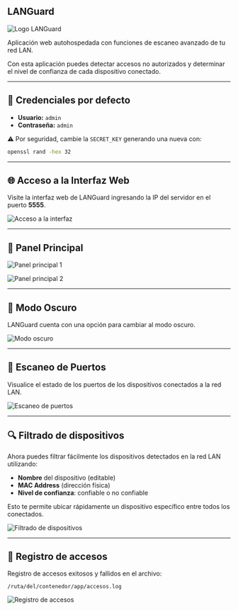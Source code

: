 ## LANGuard

![Logo LANGuard](https://github.com/user-attachments/assets/ccfb8364-edbd-457c-891c-6c8926a436a5)

Aplicación web autohospedada con funciones de escaneo avanzado de tu red LAN.

Con esta aplicación puedes detectar accesos no autorizados y determinar el nivel de confianza de cada dispositivo conectado.

---

## 🔐 Credenciales por defecto

- **Usuario:** `admin`
- **Contraseña:** `admin`

⚠️ Por seguridad, cambie la `SECRET_KEY` generando una nueva con:

```bash
openssl rand -hex 32
```

---

## 🌐 Acceso a la Interfaz Web

Visite la interfaz web de LANGuard ingresando la IP del servidor en el puerto **5555**.

![Acceso a la interfaz](https://github.com/user-attachments/assets/17d4ce4f-d07a-41b0-8b0f-9adf2c59d386)

---

## 🧭 Panel Principal

![Panel principal 1](https://github.com/user-attachments/assets/37011d9e-0694-4be7-8976-4a4b4afaa9ec)

![Panel principal 2](https://github.com/user-attachments/assets/90e6752a-b06b-446e-b309-7aaf19d641c7)

---

## 🌙 Modo Oscuro

LANGuard cuenta con una opción para cambiar al modo oscuro.

![Modo oscuro](https://github.com/user-attachments/assets/79418dbc-6399-454c-97d9-6dba70174948)

---

## 🧪 Escaneo de Puertos

Visualice el estado de los puertos de los dispositivos conectados a la red LAN.

![Escaneo de puertos](https://github.com/user-attachments/assets/e2ee4164-951c-49a9-bf7a-04fc5d86f7b0)

---

## 🔍 Filtrado de dispositivos

Ahora puedes filtrar fácilmente los dispositivos detectados en la red LAN utilizando:

- **Nombre** del dispositivo (editable)
- **MAC Address** (dirección física)
- **Nivel de confianza**: confiable o no confiable

Esto te permite ubicar rápidamente un dispositivo específico entre todos los conectados.

![Filtrado de dispositivos]()

---

## 📝 Registro de accesos

Registro de accesos exitosos y fallidos en el archivo:

```
/ruta/del/contenedor/app/accesos.log
```

![Registro de accesos](https://github.com/user-attachments/assets/d523fd1b-608f-450e-811e-865baf139c01)
```


